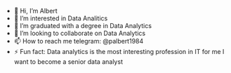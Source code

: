 - 👋 Hi, I’m Albert
- 👀 I’m interested in Data Analitics
- 🌱 I’m graduated with a degree in Data Analytics
- 💞️ I’m looking to collaborate on Data Analytics
- 📫 How to reach me telegram: @palbert1984
- ⚡ Fun fact: Data analytics is the most interesting profession in IT for me
I want to become a senior data analyst
